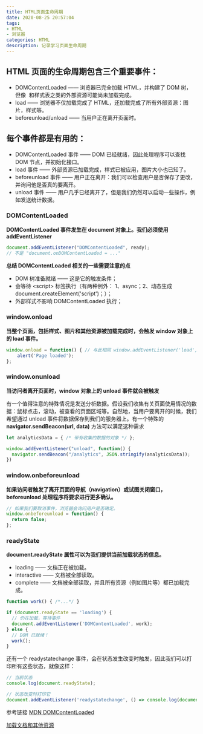 ```yaml
---
title: HTML页面生命周期
date: 2020-08-25 20:57:04
tags: 
- HTML
- 浏览器
categories: HTML
description: 记录学习页面生命周期
---
```


## HTML 页面的生命周期包含三个重要事件：

- DOMContentLoaded —— 浏览器已完全加载 HTML，并构建了 DOM 树，但像 <img> 和样式表之类的外部资源可能尚未加载完成。
- load —— 浏览器不仅加载完成了 HTML，还加载完成了所有外部资源：图片，样式等。
- beforeunload/unload —— 当用户正在离开页面时。

## 每个事件都是有用的：

- DOMContentLoaded 事件 —— DOM 已经就绪，因此处理程序可以查找 DOM 节点，并初始化接口。
- load 事件 —— 外部资源已加载完成，样式已被应用，图片大小也已知了。
- beforeunload 事件 —— 用户正在离开：我们可以检查用户是否保存了更改，并询问他是否真的要离开。
- unload 事件 —— 用户几乎已经离开了，但是我们仍然可以启动一些操作，例如发送统计数据。

### DOMContentLoaded
**DOMContentLoaded 事件发生在 document 对象上。我们必须使用 addEventListener**

```js
document.addEventListener("DOMContentLoaded", ready);
// 不是 "document.onDOMContentLoaded = ..."
```

**总结 DOMContentLoaded 相关的一些需要注意的点**
- DOM 树准备就绪 —— 这是它的触发条件；
- 会等待 \<script> 标签执行（有两种例外： 1、async；2、动态生成 document.createElement('script')；）；
- 外部样式不影响 DOMContentLoaded 执行；

### window.onload
**当整个页面，包括样式、图片和其他资源被加载完成时，会触发 window 对象上的 load 事件。**

```js
window.onload = function() { // 与此相同 window.addEventListener('load', (event) => {
    alert('Page loaded');
};
```

### window.onunload
**当访问者离开页面时，window 对象上的 unload 事件就会被触发**

有一个值得注意的特殊情况是发送分析数据。假设我们收集有关页面使用情况的数据：鼠标点击，滚动，被查看的页面区域等。自然地，当用户要离开的时候，我们希望通过 unload 事件将数据保存到我们的服务器上。有一个特殊的 **navigator.sendBeacon(url, data)** 方法可以满足这种需求

```js
let analyticsData = { /* 带有收集的数据的对象 */ };

window.addEventListener("unload", function() {
  navigator.sendBeacon("/analytics", JSON.stringify(analyticsData));
})
```

### window.onbeforeunload

**如果访问者触发了离开页面的导航（navigation）或试图关闭窗口，beforeunload 处理程序将要求进行更多确认。**

```js
// 如果我们要取消事件，浏览器会询问用户是否确定。
window.onbeforeunload = function() {
  return false;
};
```

### readyState
**document.readyState 属性可以为我们提供当前加载状态的信息。**

- loading —— 文档正在被加载。
- interactive —— 文档被全部读取。
- complete —— 文档被全部读取，并且所有资源（例如图片等）都已加载完成。

```js
function work() { /*...*/ }

if (document.readyState == 'loading') {
  // 仍在加载，等待事件
  document.addEventListener('DOMContentLoaded', work);
} else {
  // DOM 已就绪！
  work();
}
```

还有一个 readystatechange 事件，会在状态发生改变时触发，因此我们可以打印所有这些状态，就像这样：

```js
// 当前状态
console.log(document.readyState);

// 状态改变时打印它
document.addEventListener('readystatechange', () => console.log(document.readyState));
```

参考链接
[MDN DOMContentLoaded](https://developer.mozilla.org/zh-CN/docs/Web/Events/DOMContentLoaded)

[加载文档和其他资源](https://zh.javascript.info/loading)
